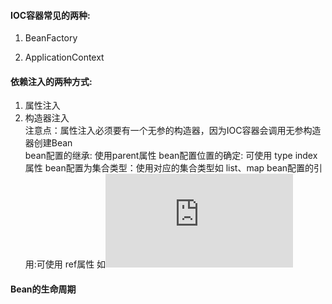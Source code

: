 #### IOC容器常见的两种:  
1. BeanFactory  

2. ApplicationContext

#### 依赖注入的两种方式:  
1. 属性注入
2. 构造器注入  
注意点：属性注入必须要有一个无参的构造器，因为IOC容器会调用无参构造器创建Bean  
bean配置的继承: 使用parent属性
bean配置位置的确定: 可使用 type index属性
bean配置为集合类型：使用对应的集合类型如  list、map
bean配置的引用:可使用 ref属性
如![applicationContext.xml](https://github.com/Egnaxela/springLearning/blob/master/src/applicationContext.xml)

#### Bean的生命周期
